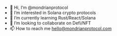 - 👋 Hi, I’m @mondrianprotocol
- 👀 I’m interested in Solana crypto protocols
- 🌱 I’m currently learning Rust/React/Solana
- 💞️ I’m looking to collaborate on Defi/NFT
- 📫 How to reach me hello@mondrianprotocol.com

<!---
mondrianprotocol/mondrianprotocol is a ✨ special ✨ repository because its `README.md` (this file) appears on your GitHub profile.
You can click the Preview link to take a look at your changes.
--->
